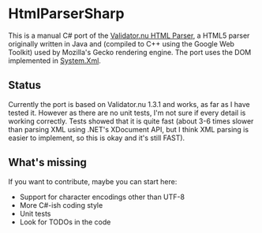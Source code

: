 HtmlParserSharp
===============

This is a manual C# port of the [Validator.nu HTML Parser](http://about.validator.nu/htmlparser/), a HTML5 parser originally written in Java and (compiled to C++ using the Google Web Toolkit) used by Mozilla's Gecko rendering engine. The port uses the DOM implemented in [System.Xml](http://msdn.microsoft.com/en-us/library/system.xml.aspx).

Status
------

Currently the port is based on Validator.nu 1.3.1 and works, as far as I have tested it. However as there are no unit tests, I'm not sure if every detail is working correctly. Tests showed that it is quite fast (about 3-6 times slower than parsing XML using .NET's XDocument API, but I think XML parsing is easier to implement, so this is okay and it's still FAST).

What's missing
--------------
If you want to contribute, maybe you can start here:

* Support for character encodings other than UTF-8
* More C#-ish coding style
* Unit tests
* Look for TODOs in the code